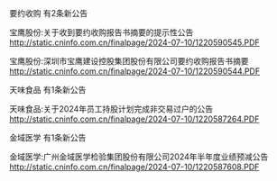 要约收购 有2条新公告 

宝鹰股份:关于收到要约收购报告书摘要的提示性公告 http://static.cninfo.com.cn/finalpage/2024-07-10/1220590545.PDF 

宝鹰股份:深圳市宝鹰建设控股集团股份有限公司要约收购报告书摘要 http://static.cninfo.com.cn/finalpage/2024-07-10/1220590544.PDF 

天味食品 有1条新公告 

天味食品:关于2024年员工持股计划完成非交易过户的公告 http://static.cninfo.com.cn/finalpage/2024-07-10/1220587264.PDF 

金域医学 有1条新公告 

金域医学:广州金域医学检验集团股份有限公司2024年半年度业绩预减公告 http://static.cninfo.com.cn/finalpage/2024-07-10/1220587608.PDF 

